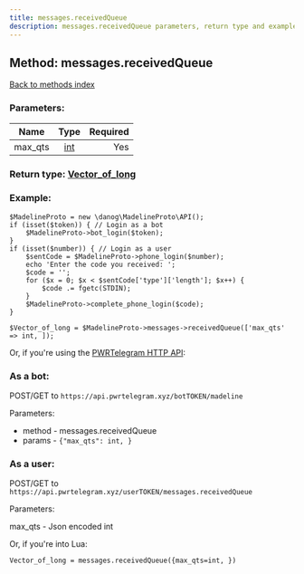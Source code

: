 ```yaml
---
title: messages.receivedQueue
description: messages.receivedQueue parameters, return type and example
---
```

## Method: messages.receivedQueue  
[Back to methods index](index.md)


### Parameters:

| Name     |    Type       | Required |
|----------|:-------------:|---------:|
|max\_qts|[int](../types/int.md) | Yes|


### Return type: [Vector\_of\_long](../types/long.md)

### Example:


```
$MadelineProto = new \danog\MadelineProto\API();
if (isset($token)) { // Login as a bot
    $MadelineProto->bot_login($token);
}
if (isset($number)) { // Login as a user
    $sentCode = $MadelineProto->phone_login($number);
    echo 'Enter the code you received: ';
    $code = '';
    for ($x = 0; $x < $sentCode['type']['length']; $x++) {
        $code .= fgetc(STDIN);
    }
    $MadelineProto->complete_phone_login($code);
}

$Vector_of_long = $MadelineProto->messages->receivedQueue(['max_qts' => int, ]);
```

Or, if you're using the [PWRTelegram HTTP API](https://pwrtelegram.xyz):

### As a bot:

POST/GET to `https://api.pwrtelegram.xyz/botTOKEN/madeline`

Parameters:

* method - messages.receivedQueue
* params - `{"max_qts": int, }`



### As a user:

POST/GET to `https://api.pwrtelegram.xyz/userTOKEN/messages.receivedQueue`

Parameters:

max_qts - Json encoded int



Or, if you're into Lua:

```
Vector_of_long = messages.receivedQueue({max_qts=int, })
```

